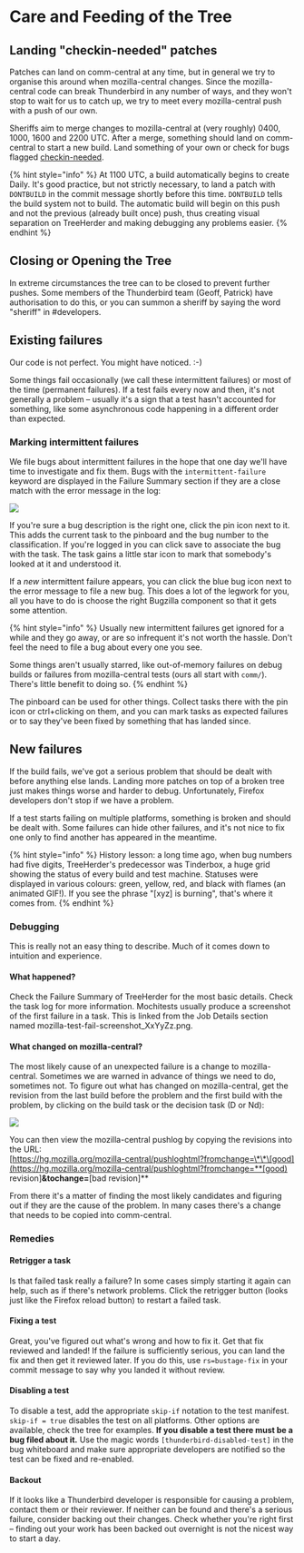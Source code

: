 # Care and Feeding of the Tree

## Landing "checkin-needed" patches

Patches can land on comm-central at any time, but in general we try to organise this around when mozilla-central changes. Since the mozilla-central code can break Thunderbird in any number of ways, and they won't stop to wait for us to catch up, we try to meet every mozilla-central push with a push of our own.

Sheriffs aim to merge changes to mozilla-central at \(very roughly\) 0400, 1000, 1600 and 2200 UTC. After a merge, something should land on comm-central to start a new build. Land something of your own or check for bugs flagged [checkin-needed](https://bugzilla.mozilla.org/buglist.cgi?keywords=checkin-needed-tb).

{% hint style="info" %}
At 1100 UTC, a build automatically begins to create Daily. It's good practice, but not strictly necessary, to land a patch with `DONTBUILD` in the commit message shortly before this time. `DONTBUILD` tells the build system not to build. The automatic build will begin on this push and not the previous \(already built once\) push, thus creating visual separation on TreeHerder and making debugging any problems easier.
{% endhint %}

## Closing or Opening the Tree

In extreme circumstances the tree can to be closed to prevent further pushes. Some members of the Thunderbird team \(Geoff, Patrick\) have authorisation to do this, or you can summon a sheriff by saying the word "sheriff" in \#developers.

## Existing failures

Our code is not perfect. You might have noticed. :-\)

Some things fail occasionally \(we call these intermittent failures\) or most of the time \(permanent failures\). If a test fails every now and then, it's not generally a problem – usually it's a sign that a test hasn't accounted for something, like some asynchronous code happening in a different order than expected.

### Marking intermittent failures

We file bugs about intermittent failures in the hope that one day we'll have time to investigate and fix them. Bugs with the `intermittent-failure` keyword are displayed in the Failure Summary section if they are a close match with the error message in the log:

![](../../.gitbook/assets/failure-summary.png)

If you're sure a bug description is the right one, click the pin icon next to it. This adds the current task to the pinboard and the bug number to the classification. If you're logged in you can click save to associate the bug with the task. The task gains a little star icon to mark that somebody's looked at it and understood it.

If a _new_ intermittent failure appears, you can click the blue bug icon next to the error message to file a new bug. This does a lot of the legwork for you, all you have to do is choose the right Bugzilla component so that it gets some attention.

{% hint style="info" %}
Usually new intermittent failures get ignored for a while and they go away, or are so infrequent it's not worth the hassle. Don't feel the need to file a bug about every one you see.

Some things aren't usually starred, like out-of-memory failures on debug builds or failures from mozilla-central tests \(ours all start with `comm/`\). There's little benefit to doing so.
{% endhint %}

The pinboard can be used for other things. Collect tasks there with the pin icon or ctrl+clicking on them, and you can mark tasks as expected failures or to say they've been fixed by something that has landed since.

## New failures

If the build fails, we've got a serious problem that should be dealt with before anything else lands. Landing more patches on top of a broken tree just makes things worse and harder to debug. Unfortunately, Firefox developers don't stop if we have a problem.

If a test starts failing on multiple platforms, something is broken and should be dealt with. Some failures can hide other failures, and it's not nice to fix one only to find another has appeared in the meantime.

{% hint style="info" %}
History lesson: a long time ago, when bug numbers had five digits, TreeHerder's predecessor was Tinderbox, a huge grid showing the status of every build and test machine. Statuses were displayed in various colours: green, yellow, red, and black with flames \(an animated GIF!\). If you see the phrase "\[xyz\] is burning", that's where it comes from.
{% endhint %}

### Debugging

This is really not an easy thing to describe. Much of it comes down to intuition and experience.

#### What happened?

Check the Failure Summary of TreeHerder for the most basic details. Check the task log for more information. Mochitests usually produce a screenshot of the first failure in a task. This is linked from the Job Details section named mozilla-test-fail-screenshot\_XxYyZz.png.

#### What changed on mozilla-central?

The most likely cause of an unexpected failure is a change to mozilla-central. Sometimes we are warned in advance of things we need to do, sometimes not. To figure out what has changed on mozilla-central, get the revision from the last build before the problem and the first build with the problem, by clicking on the build task or the decision task \(D or Nd\):

![](../../.gitbook/assets/build-details.svg.png)

You can then view the mozilla-central pushlog by copying the revisions into the URL:  
[https://hg.mozilla.org/mozilla-central/pushloghtml?fromchange=\*\*\[good](https://hg.mozilla.org/mozilla-central/pushloghtml?fromchange=**[good) revision\]**&tochange=**\[bad revision\]\*\*

From there it's a matter of finding the most likely candidates and figuring out if they are the cause of the problem. In many cases there's a change that needs to be copied into comm-central.

### Remedies

#### Retrigger a task

Is that failed task really a failure? In some cases simply starting it again can help, such as if there's network problems. Click the retrigger button \(looks just like the Firefox reload button\) to restart a failed task.

#### Fixing a test

Great, you've figured out what's wrong and how to fix it. Get that fix reviewed and landed! If the failure is sufficiently serious, you can land the fix and then get it reviewed later. If you do this, use `rs=bustage-fix` in your commit message to say why you landed it without review.

#### Disabling a test

To disable a test, add the appropriate `skip-if` notation to the test manifest. `skip-if = true` disables the test on all platforms. Other options are available, check the tree for examples. **If you disable a test there must be a bug filed about it.** Use the magic words `[thunderbird-disabled-test]` in the bug whiteboard and make sure appropriate developers are notified so the test can be fixed and re-enabled.

#### Backout

If it looks like a Thunderbird developer is responsible for causing a problem, contact them or their reviewer. If neither can be found and there's a serious failure, consider backing out their changes. Check whether you're right first – finding out your work has been backed out overnight is not the nicest way to start a day.

